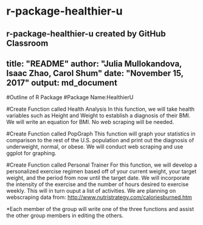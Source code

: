 # r-package-healthier-u
r-package-healthier-u created by GitHub Classroom
---
title: "README"
author: "Julia Mullokandova, Isaac Zhao, Carol Shum"
date: "November 15, 2017"
output: md_document
---
#Outline of R Package
#Package Name:HealthierU

#Create Function called Health Analysis
In this function, we will take health variables such as Height and Weight to  establish a diagnosis of their BMI. We will write an equation for BMI. No web scraping will be needed.

#Create Function called PopGraph
This function will graph your statistics in comparison to the rest of the U.S. population and print out the diagnosis of underweight, normal, or obese. We will conduct web scraping and use ggplot for graphing. 

#Create Function called Personal Trainer
For this function, we will develop a personalized exercise regimen based off of your current weight, your target weight, and the period from now until the target date. We will incorporate the intensity of the exercise and the number of hours desired to exercise weekly. This will in turn ouput a list of activities. 
We are planning on webscraping data from: http://www.nutristrategy.com/caloriesburned.htm

*Each member of the group will write one of the three functions and assist the other group members in editing the others.
#


